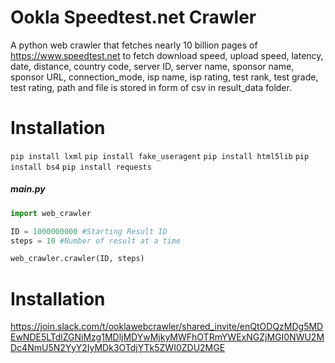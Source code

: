 # Ookla Speedtest.net Crawler
A python web crawler that fetches nearly 10 billion pages of https://www.speedtest.net to fetch download speed, upload speed, latency, date, distance, country code, server ID, server name, sponsor name, sponsor URL, connection_mode, isp name, isp rating, test rank, test grade, test rating, path and file is stored in form of csv in result_data folder.

# Installation
`pip install lxml`
`pip install fake_useragent`
`pip install html5lib`
`pip install bs4`
`pip install requests`

##### main.py
```python
import web_crawler

ID = 1000000000 #Starting Result ID
steps = 10 #Number of result at a time

web_crawler.crawler(ID, steps)
```
# Installation
https://join.slack.com/t/ooklawebcrawler/shared_invite/enQtODQzMDg5MDEwNDE5LTdlZGNiMzg1MDljMDYwMjkyMWFhOTRmYWExNGZjMGI0NWU2MDc4NmU5N2YyY2IyMDk3OTdjYTk5ZWI0ZDU2MGE
